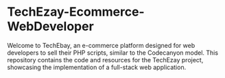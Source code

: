 # TechEzay-Ecommerce-WebDeveloper
Welcome to TechEbay, an e-commerce platform designed for web developers to sell their PHP scripts, similar to the Codecanyon model. This repository contains the code and resources for the TechEzay project, showcasing the implementation of a full-stack web application.
